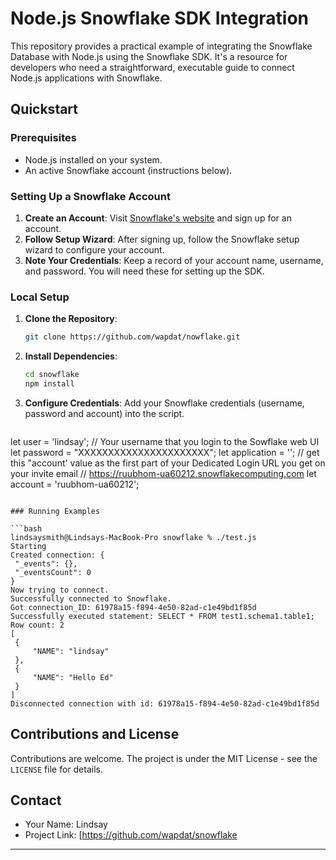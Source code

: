 # Node.js Snowflake SDK Integration

This repository provides a practical example of integrating the Snowflake Database with Node.js using the Snowflake SDK. It's a resource for developers who need a straightforward, executable guide to connect Node.js applications with Snowflake.

## Quickstart

### Prerequisites

- Node.js installed on your system.
- An active Snowflake account (instructions below).

### Setting Up a Snowflake Account

1. **Create an Account**: Visit [Snowflake's website](https://signup.snowflake.com/) and sign up for an account.
2. **Follow Setup Wizard**: After signing up, follow the Snowflake setup wizard to configure your account.
3. **Note Your Credentials**: Keep a record of your account name, username, and password. You will need these for setting up the SDK.

### Local Setup

1. **Clone the Repository**:
   ```bash
   git clone https://github.com/wapdat/nowflake.git
   ```
2. **Install Dependencies**:
   ```bash
   cd snowflake
   npm install
   ```
3. **Configure Credentials**:
   Add your Snowflake credentials (username, password and account) into the script.

      ```js
let user = 'lindsay'; // Your username that you login to the Sowflake web UI
let password = "XXXXXXXXXXXXXXXXXXXXXX";
let application = '';
// get this "account' value as the first part of your Dedicated Login URL you get on your invite email
// https://ruubhom-ua60212.snowflakecomputing.com
let account = 'ruubhom-ua60212';
   ```
   
### Running Examples

   ```bash
lindsaysmith@Lindsays-MacBook-Pro snowflake % ./test.js
Starting
Created connection: {
    "_events": {},
    "_eventsCount": 0
}
Now trying to connect.
Successfully connected to Snowflake.
Got connection_ID: 61978a15-f894-4e50-82ad-c1e49bd1f85d
Successfully executed statement: SELECT * FROM test1.schema1.table1;
Row count: 2
[
    {
        "NAME": "lindsay"
    },
    {
        "NAME": "Hello Ed"
    }
]
Disconnected connection with id: 61978a15-f894-4e50-82ad-c1e49bd1f85d
   ```


## Contributions and License

Contributions are welcome. The project is under the MIT License - see the `LICENSE` file for details.

## Contact

- Your Name: Lindsay
- Project Link: [https://github.com/wapdat/snowflake
---

